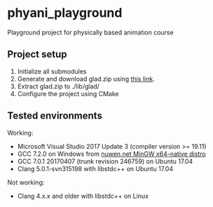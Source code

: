 # phyani_playground
Playground project for physically based animation course
## Project setup
1. Initialize all submodules
2. Generate and download glad.zip using [this link](http://glad.dav1d.de/#profile=compatibility&specification=gl&api=gl%3D4.3&api=gles1%3Dnone&api=gles2%3Dnone&api=glsc2%3Dnone&language=c&loader=on).
3. Extract glad.zip to ./lib/glad/
4. Configure the project using CMake

## Tested environments
Working:
 - Microsoft Visual Studio 2017 Update 3 (compiler version >= 19.11)
 - GCC 7.2.0 on Windows from [nuwen.net MinGW x64-native distro](https://nuwen.net/mingw.html)
 - GCC 7.0.1 20170407 (trunk revision 246759) on Ubuntu 17.04
 - Clang 5.0.1-svn315198 with libstdc++ on Ubuntu 17.04

Not working:
 - Clang 4.x.x and older with libstdc++ on Linux